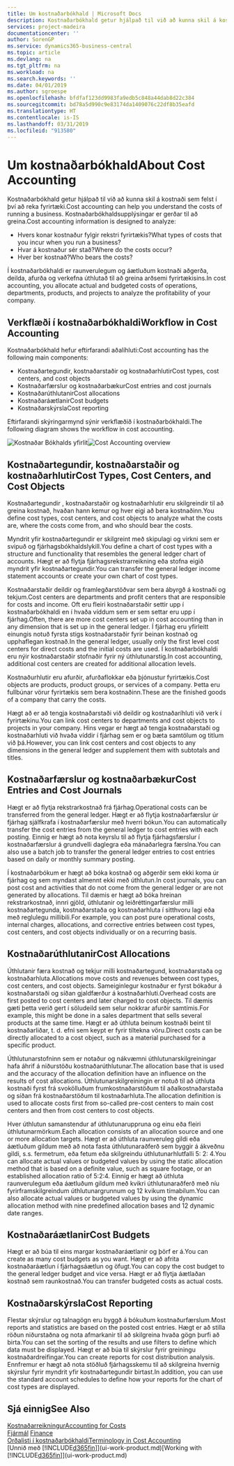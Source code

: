```yaml
---
title: Um kostnaðarbókhald | Microsoft Docs
description: Kostnaðarbókhald getur hjálpað til við að kunna skil á kostnaði sem felst í því að reka fyrirtæki.
services: project-madeira
documentationcenter: ''
author: SorenGP
ms.service: dynamics365-business-central
ms.topic: article
ms.devlang: na
ms.tgt_pltfrm: na
ms.workload: na
ms.search.keywords: ''
ms.date: 04/01/2019
ms.author: sgroespe
ms.openlocfilehash: bfdfaf123dd9983fa9edb5c848a44dab8d22c384
ms.sourcegitcommit: bd78a5d990c9e83174da1409076c22df8b35eafd
ms.translationtype: HT
ms.contentlocale: is-IS
ms.lasthandoff: 03/31/2019
ms.locfileid: "913580"
---
```

# <a name="about-cost-accounting"></a><span data-ttu-id="72bc1-103">Um kostnaðarbókhald</span><span class="sxs-lookup"><span data-stu-id="72bc1-103">About Cost Accounting</span></span>
<span data-ttu-id="72bc1-104">Kostnaðarbókhald getur hjálpað til við að kunna skil á kostnaði sem felst í því að reka fyrirtæki.</span><span class="sxs-lookup"><span data-stu-id="72bc1-104">Cost accounting can help you understand the costs of running a business.</span></span> <span data-ttu-id="72bc1-105">Kostnaðarbókhaldsupplýsingar er gerðar til að greina.</span><span class="sxs-lookup"><span data-stu-id="72bc1-105">Cost accounting information is designed to analyze:</span></span>  

-   <span data-ttu-id="72bc1-106">Hvers konar kostnaður fylgir rekstri fyrirtækis?</span><span class="sxs-lookup"><span data-stu-id="72bc1-106">What types of costs that you incur when you run a business?</span></span>  
-   <span data-ttu-id="72bc1-107">Hvar á kostnaður sér stað?</span><span class="sxs-lookup"><span data-stu-id="72bc1-107">Where do the costs occur?</span></span>  
-   <span data-ttu-id="72bc1-108">Hver ber kostnað?</span><span class="sxs-lookup"><span data-stu-id="72bc1-108">Who bears the costs?</span></span>  

<span data-ttu-id="72bc1-109">Í kostnaðarbókhaldi er raunverulegum og áætluðum kostnaði aðgerða, deilda, afurða og verkefna úthlutað til að greina arðsemi fyrirtækisins.</span><span class="sxs-lookup"><span data-stu-id="72bc1-109">In cost accounting, you allocate actual and budgeted costs of operations, departments, products, and projects to analyze the profitability of your company.</span></span>  

## <a name="workflow-in-cost-accounting"></a><span data-ttu-id="72bc1-110">Verkflæði í kostnaðarbókhaldi</span><span class="sxs-lookup"><span data-stu-id="72bc1-110">Workflow in Cost Accounting</span></span>  
<span data-ttu-id="72bc1-111">Kostnaðarbókhald hefur eftirfarandi aðalíhluti:</span><span class="sxs-lookup"><span data-stu-id="72bc1-111">Cost accounting has the following main components:</span></span>  

-   <span data-ttu-id="72bc1-112">Kostnaðartegundir, kostnaðarstaðir og kostnaðarhlutir</span><span class="sxs-lookup"><span data-stu-id="72bc1-112">Cost types, cost centers, and cost objects</span></span>  
-   <span data-ttu-id="72bc1-113">Kostnaðarfærslur og kostnaðarbækur</span><span class="sxs-lookup"><span data-stu-id="72bc1-113">Cost entries and cost journals</span></span>  
-   <span data-ttu-id="72bc1-114">Kostnaðarúthlutanir</span><span class="sxs-lookup"><span data-stu-id="72bc1-114">Cost allocations</span></span>  
-   <span data-ttu-id="72bc1-115">Kostnaðaráætlanir</span><span class="sxs-lookup"><span data-stu-id="72bc1-115">Cost budgets</span></span>
-   <span data-ttu-id="72bc1-116">Kostnaðarskýrsla</span><span class="sxs-lookup"><span data-stu-id="72bc1-116">Cost reporting</span></span>  

<span data-ttu-id="72bc1-117">Eftirfarandi skýringarmynd sýnir verkflæðið í kostnaðarbókhaldi.</span><span class="sxs-lookup"><span data-stu-id="72bc1-117">The following diagram shows the workflow in cost accounting.</span></span>  

<span data-ttu-id="72bc1-118">![Kostnaðar Bókhalds yfirlit](media/costaccountingoverview.png "KostnaðarBóhaldsYfirlit")</span><span class="sxs-lookup"><span data-stu-id="72bc1-118">![Cost Accounting overview](media/costaccountingoverview.png "CostAccountingOverview")</span></span>  

## <a name="cost-types-cost-centers-and-cost-objects"></a><span data-ttu-id="72bc1-119">Kostnaðartegundir, kostnaðarstaðir og kostnaðarhlutir</span><span class="sxs-lookup"><span data-stu-id="72bc1-119">Cost Types, Cost Centers, and Cost Objects</span></span>  
<span data-ttu-id="72bc1-120">Kostnaðartegundir , kostnaðarstaðir og kostnaðarhlutir eru skilgreindir til að greina kostnað, hvaðan hann kemur og hver eigi að bera kostnaðinn.</span><span class="sxs-lookup"><span data-stu-id="72bc1-120">You define cost types, cost centers, and cost objects to analyze what the costs are, where the costs come from, and who should bear the costs.</span></span>  

<span data-ttu-id="72bc1-121">Myndrit yfir kostnaðartegundir er skilgreint með skipulagi og virkni sem er svipuð og fjárhagsbókhaldslykill.</span><span class="sxs-lookup"><span data-stu-id="72bc1-121">You define a chart of cost types with a structure and functionality that resembles the general ledger chart of accounts.</span></span> <span data-ttu-id="72bc1-122">Hægt er að flytja fjárhagsrekstrarreikning eða stofna eigið myndrit yfir kostnaðartegundir.</span><span class="sxs-lookup"><span data-stu-id="72bc1-122">You can transfer the general ledger income statement accounts or create your own chart of cost types.</span></span>  

<span data-ttu-id="72bc1-123">Kostnaðarstaðir deildir og framlegðarstöðvar sem bera ábyrgð á kostnaði og tekjum.</span><span class="sxs-lookup"><span data-stu-id="72bc1-123">Cost centers are departments and profit centers that are responsible for costs and income.</span></span> <span data-ttu-id="72bc1-124">Oft eru fleiri kostnaðarstaðir settir upp í kostnaðarbókhaldi en í hvaða víddum sem er sem settar eru upp í fjárhag.</span><span class="sxs-lookup"><span data-stu-id="72bc1-124">Often, there are more cost centers set up in cost accounting than in any dimension that is set up in the general ledger.</span></span> <span data-ttu-id="72bc1-125">Í fjárhag eru yfirleitt einungis notuð fyrsta stigs kostnaðarstaðir fyrir beinan kostnað og upphaflegan kostnað.</span><span class="sxs-lookup"><span data-stu-id="72bc1-125">In the general ledger, usually only the first level cost centers for direct costs and the initial costs are used.</span></span> <span data-ttu-id="72bc1-126">Í kostnaðarbókhaldi eru nýir kostnaðarstaðir stofnaðir fyrir ný úthlutunarstig.</span><span class="sxs-lookup"><span data-stu-id="72bc1-126">In cost accounting, additional cost centers are created for additional allocation levels.</span></span>  

<span data-ttu-id="72bc1-127">Kostnaðurhlutir eru afurðir, afurðaflokkar eða þjónustur fyrirtækis.</span><span class="sxs-lookup"><span data-stu-id="72bc1-127">Cost objects are products, product groups, or services of a company.</span></span> <span data-ttu-id="72bc1-128">Þetta eru fullbúnar vörur fyrirtækis sem bera kostnaðinn.</span><span class="sxs-lookup"><span data-stu-id="72bc1-128">These are the finished goods of a company that carry the costs.</span></span>  

<span data-ttu-id="72bc1-129">Hægt að er að tengja kostnaðarstaði við deildir og kostnaðaríhluti við verk í fyrirtækinu.</span><span class="sxs-lookup"><span data-stu-id="72bc1-129">You can link cost centers to departments and cost objects to projects in your company.</span></span> <span data-ttu-id="72bc1-130">Hins vegar er hægt að tengja kostnaðarstaði og kostnaðarhluti við hvaða víddir í fjárhag sem er og bæta samtölum og titlum við þá.</span><span class="sxs-lookup"><span data-stu-id="72bc1-130">However, you can link cost centers and cost objects to any dimensions in the general ledger and supplement them with subtotals and titles.</span></span>  

## <a name="cost-entries-and-cost-journals"></a><span data-ttu-id="72bc1-131">Kostnaðarfærslur og kostnaðarbækur</span><span class="sxs-lookup"><span data-stu-id="72bc1-131">Cost Entries and Cost Journals</span></span>  
<span data-ttu-id="72bc1-132">Hægt er að flytja rekstrarkostnað frá fjárhag.</span><span class="sxs-lookup"><span data-stu-id="72bc1-132">Operational costs can be transferred from the general ledger.</span></span> <span data-ttu-id="72bc1-133">Hægt er að flytja kostnaðarfærslur úr fjárhag sjálfkrafa í kostnaðarfærslur með hverri bókun.</span><span class="sxs-lookup"><span data-stu-id="72bc1-133">You can automatically transfer the cost entries from the general ledger to cost entries with each posting.</span></span> <span data-ttu-id="72bc1-134">Einnig er hægt að nota keyrslu til að flytja fjárhagsfærslur í kostnaðarfærslur á grundvelli daglegra eða mánaðarlegra færslna.</span><span class="sxs-lookup"><span data-stu-id="72bc1-134">You can also use a batch job to transfer the general ledger entries to cost entries based on daily or monthly summary posting.</span></span>  

<span data-ttu-id="72bc1-135">Í kostnaðarbókum er hægt að bóka kostnað og aðgerðir sem ekki koma úr fjárhag og sem myndast almennt ekki með úthlutun.</span><span class="sxs-lookup"><span data-stu-id="72bc1-135">In cost journals, you can post cost and activities that do not come from the general ledger or are not generated by allocations.</span></span> <span data-ttu-id="72bc1-136">Til dæmis er hægt að bóka hreinan rekstrarkostnað, innri gjöld, úthlutanir og leiðréttingarfærslur milli kostnaðartegunda, kostnaðarstaða og kostnaðarhluta í sitthvoru lagi eða með reglulegu millibili.</span><span class="sxs-lookup"><span data-stu-id="72bc1-136">For example, you can post pure operational costs, internal charges, allocations, and corrective entries between cost types, cost centers, and cost objects individually or on a recurring basis.</span></span>  

## <a name="cost-allocations"></a><span data-ttu-id="72bc1-137">Kostnaðarúthlutanir</span><span class="sxs-lookup"><span data-stu-id="72bc1-137">Cost Allocations</span></span>  
<span data-ttu-id="72bc1-138">Úthlutanir færa kostnað og tekjur milli kostnaðartegund, kostnaðarstaða og kostnaðarhluta.</span><span class="sxs-lookup"><span data-stu-id="72bc1-138">Allocations move costs and revenues between cost types, cost centers, and cost objects.</span></span> <span data-ttu-id="72bc1-139">Sameiginlegur kostnaður er fyrst bókaður á kostnaðarstaði og síðan gjaldfærður á kostnaðarhluti.</span><span class="sxs-lookup"><span data-stu-id="72bc1-139">Overhead costs are first posted to cost centers and later charged to cost objects.</span></span> <span data-ttu-id="72bc1-140">Til dæmis gæti þetta verið gert í söludeild sem selur nokkrar afurðir samtímis.</span><span class="sxs-lookup"><span data-stu-id="72bc1-140">For example, this might be done in a sales department that sells several products at the same time.</span></span> <span data-ttu-id="72bc1-141">Hægt er að úthluta beinum kostnaði beint til kostnaðarliðar, t. d. efni sem keypt er fyrir tiltekna vöru.</span><span class="sxs-lookup"><span data-stu-id="72bc1-141">Direct costs can be directly allocated to a cost object, such as a material purchased for a specific product.</span></span>  

<span data-ttu-id="72bc1-142">Úthlutunarstofninn sem er notaður og nákvæmni úthlutunarskilgreiningar hafa áhrif á niðurstöðu kostnaðarúthlutunar.</span><span class="sxs-lookup"><span data-stu-id="72bc1-142">The allocation base that is used and the accuracy of the allocation definition have an influence on the results of cost allocations.</span></span> <span data-ttu-id="72bc1-143">Úthlutunarskilgreiningin er notuð til að úthluta kostnaði fyrst frá svokölluðum frumkostnaðarstöðum til aðalkostnaðarstaða og síðan frá kostnaðarstöðum til kostnaðarhluta.</span><span class="sxs-lookup"><span data-stu-id="72bc1-143">The allocation definition is used to allocate costs first from so-called pre-cost centers to main cost centers and then from cost centers to cost objects.</span></span>  

<span data-ttu-id="72bc1-144">Hver úthlutun samanstendur af úthlutunaruppruna og einu eða fleiri úthlutunarmörkum.</span><span class="sxs-lookup"><span data-stu-id="72bc1-144">Each allocation consists of an allocation source and one or more allocation targets.</span></span> <span data-ttu-id="72bc1-145">Hægt er að úthluta raunveruleg gildi eða áætluðum gildum með að nota fasta úthlutunaraðferð sem byggir á ákveðnu gildi, s.s. fermetrum, eða fetum eða skilgreindu úthlutunarhlutfalli 5: 2: 4.</span><span class="sxs-lookup"><span data-stu-id="72bc1-145">You can allocate actual values or budgeted values by using the static allocation method that is based on a definite value, such as square footage, or an established allocation ratio of 5:2:4.</span></span> <span data-ttu-id="72bc1-146">Einnig er hægt að úthluta raunverulegum eða áætluðum gildum með kvikri úthlutunaraðferð með níu fyrirframskilgreindum úthlutunargrunnum og 12 kvikum tímabilum.</span><span class="sxs-lookup"><span data-stu-id="72bc1-146">You can also allocate actual values or budgeted values by using the dynamic allocation method with nine predefined allocation bases and 12 dynamic date ranges.</span></span>  

## <a name="cost-budgets"></a><span data-ttu-id="72bc1-147">Kostnaðaráætlanir</span><span class="sxs-lookup"><span data-stu-id="72bc1-147">Cost Budgets</span></span>  
<span data-ttu-id="72bc1-148">Hægt er að búa til eins margar kostnaðaráætlanir og þörf er á.</span><span class="sxs-lookup"><span data-stu-id="72bc1-148">You can create as many cost budgets as you want.</span></span> <span data-ttu-id="72bc1-149">Hægt er að afrita kostnaðaráætlun í fjárhagsáætlun og öfugt.</span><span class="sxs-lookup"><span data-stu-id="72bc1-149">You can copy the cost budget to the general ledger budget and vice versa.</span></span> <span data-ttu-id="72bc1-150">Hægt er að flytja áætlaðan kostnað sem raunkostnað.</span><span class="sxs-lookup"><span data-stu-id="72bc1-150">You can transfer budgeted costs as actual costs.</span></span>  

## <a name="cost-reporting"></a><span data-ttu-id="72bc1-151">Kostnaðarskýrsla</span><span class="sxs-lookup"><span data-stu-id="72bc1-151">Cost Reporting</span></span>  
<span data-ttu-id="72bc1-152">Flestar skýrslur og talnagögn eru byggð á bókuðum kostnaðurfærslum.</span><span class="sxs-lookup"><span data-stu-id="72bc1-152">Most reports and statistics are based on the posted cost entries.</span></span> <span data-ttu-id="72bc1-153">Hægt er að stilla röðun niðurstaðna og nota afmarkanir til að skilgreina hvaða gögn þurfi að birta.</span><span class="sxs-lookup"><span data-stu-id="72bc1-153">You can set the sorting of the results and use filters to define which data must be displayed.</span></span> <span data-ttu-id="72bc1-154">Hægt er að búa til skýrslur fyrir greiningu kostnaðardreifingar.</span><span class="sxs-lookup"><span data-stu-id="72bc1-154">You can create reports for cost distribution analysis.</span></span> <span data-ttu-id="72bc1-155">Ennfremur er hægt að nota stöðluð fjárhagsskemu til að skilgreina hvernig skýrslur fyrir myndrit yfir kostnaðartegundir birtast.</span><span class="sxs-lookup"><span data-stu-id="72bc1-155">In addition, you can use the standard account schedules to define how your reports for the chart of cost types are displayed.</span></span>  

## <a name="see-also"></a><span data-ttu-id="72bc1-156">Sjá einnig</span><span class="sxs-lookup"><span data-stu-id="72bc1-156">See Also</span></span>  
 [<span data-ttu-id="72bc1-157">Kostnaðarreikningur</span><span class="sxs-lookup"><span data-stu-id="72bc1-157">Accounting for Costs</span></span>](finance-manage-cost-accounting.md)  
 <span data-ttu-id="72bc1-158">[Fjármál](finance.md) </span><span class="sxs-lookup"><span data-stu-id="72bc1-158">[Finance](finance.md) </span></span>  
 [<span data-ttu-id="72bc1-159">Orðalisti í kostnaðarbókhaldi</span><span class="sxs-lookup"><span data-stu-id="72bc1-159">Terminology in Cost Accounting</span></span>](finance-terminology-in-cost-accounting.md)  
 <span data-ttu-id="72bc1-160">[Unnið með [!INCLUDE[d365fin](includes/d365fin_md.md)]](ui-work-product.md)</span><span class="sxs-lookup"><span data-stu-id="72bc1-160">[Working with [!INCLUDE[d365fin](includes/d365fin_md.md)]](ui-work-product.md)</span></span>
